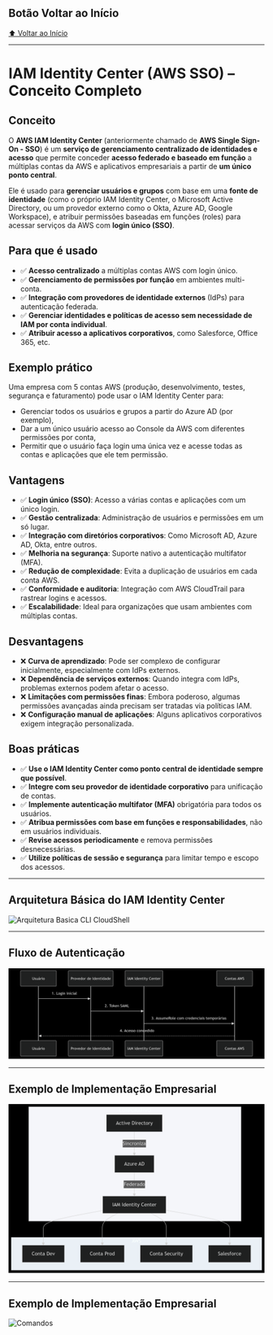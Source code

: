 ## Botão Voltar ao Início
[⬆️ Voltar ao Início](https://github.com/Marcos-Ramoss/aws-cloud-practitioner)

---

# IAM Identity Center (AWS SSO) – Conceito Completo

## Conceito

O **AWS IAM Identity Center** (anteriormente chamado de **AWS Single Sign-On - SSO**) é um **serviço de gerenciamento centralizado de identidades e acesso** que permite conceder **acesso federado e baseado em função** a múltiplas contas da AWS e aplicativos empresariais a partir de **um único ponto central**.

Ele é usado para **gerenciar usuários e grupos** com base em uma **fonte de identidade** (como o próprio IAM Identity Center, o Microsoft Active Directory, ou um provedor externo como o Okta, Azure AD, Google Workspace), e atribuir permissões baseadas em funções (roles) para acessar serviços da AWS com **login único (SSO)**.

## Para que é usado

- ✅ **Acesso centralizado** a múltiplas contas AWS com login único.
- ✅ **Gerenciamento de permissões por função** em ambientes multi-conta.
- ✅ **Integração com provedores de identidade externos** (IdPs) para autenticação federada.
- ✅ **Gerenciar identidades e políticas de acesso sem necessidade de IAM por conta individual**.
- ✅ **Atribuir acesso a aplicativos corporativos**, como Salesforce, Office 365, etc.

## Exemplo prático

Uma empresa com 5 contas AWS (produção, desenvolvimento, testes, segurança e faturamento) pode usar o IAM Identity Center para:
- Gerenciar todos os usuários e grupos a partir do Azure AD (por exemplo),
- Dar a um único usuário acesso ao Console da AWS com diferentes permissões por conta,
- Permitir que o usuário faça login uma única vez e acesse todas as contas e aplicações que ele tem permissão.

## Vantagens

- ✅ **Login único (SSO)**: Acesso a várias contas e aplicações com um único login.
- ✅ **Gestão centralizada**: Administração de usuários e permissões em um só lugar.
- ✅ **Integração com diretórios corporativos**: Como Microsoft AD, Azure AD, Okta, entre outros.
- ✅ **Melhoria na segurança**: Suporte nativo a autenticação multifator (MFA).
- ✅ **Redução de complexidade**: Evita a duplicação de usuários em cada conta AWS.
- ✅ **Conformidade e auditoria**: Integração com AWS CloudTrail para rastrear logins e acessos.
- ✅ **Escalabilidade**: Ideal para organizações que usam ambientes com múltiplas contas.

## Desvantagens

- ❌ **Curva de aprendizado**: Pode ser complexo de configurar inicialmente, especialmente com IdPs externos.
- ❌ **Dependência de serviços externos**: Quando integra com IdPs, problemas externos podem afetar o acesso.
- ❌ **Limitações com permissões finas**: Embora poderoso, algumas permissões avançadas ainda precisam ser tratadas via políticas IAM.
- ❌ **Configuração manual de aplicações**: Alguns aplicativos corporativos exigem integração personalizada.

## Boas práticas

- ✅ **Use o IAM Identity Center como ponto central de identidade sempre que possível**.
- ✅ **Integre com seu provedor de identidade corporativo** para unificação de contas.
- ✅ **Implemente autenticação multifator (MFA)** obrigatória para todos os usuários.
- ✅ **Atribua permissões com base em funções e responsabilidades**, não em usuários individuais.
- ✅ **Revise acessos periodicamente** e remova permissões desnecessárias.
- ✅ **Utilize políticas de sessão e segurança** para limitar tempo e escopo dos acessos.

---

## Arquitetura Básica do IAM Identity Center

![Arquitetura Basica CLI CloudShell](/images/Arquitetura%20Básica%20do%20IAM%20Identity%20Center.png)

---

## Fluxo de Autenticação
![Fluxo de Autenticação](/images/Fluxo%20de%20Autenticação%20Indetity.png)

---

## Exemplo de Implementação Empresarial
![Comandos](/images/Exemplo%20de%20Implementação%20Empresarial.png)

---

## Exemplo de Implementação Empresarial
![Comandos](/images/Boas%20praticas%20de%20Segurança.png)